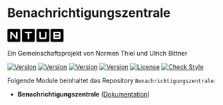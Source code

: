 # Benachrichtigungszentrale  

[![Image](imgs/ntub_logo.png)](https://github.com/ubittner/)  

Ein Gemeinschaftsprojekt von Normen Thiel und Ulrich Bittner

[![Version](https://img.shields.io/badge/Symcon_Version-5.2>-red.svg)](https://www.symcon.de/service/dokumentation/entwicklerbereich/sdk-tools/sdk-php/)
[![Version](https://img.shields.io/badge/Module_Version-4.00-blue.svg)]()
[![Version](https://img.shields.io/badge/Module_Build-1-blue.svg)]()
[![Version](https://img.shields.io/badge/Code-PHP-blue.svg)]()
[![License](https://img.shields.io/badge/License-CC%20BY--NC--SA%204.0-green.svg)](https://creativecommons.org/licenses/by-nc-sa/4.0/)
[![Check Style](https://github.com/ubittner/Benachrichtigungszentrale/workflows/Check%20Style/badge.svg)](https://github.com/ubittner/Benachrichtigungszentrale/actions)  

Folgende Module beinhaltet das Repository `Benachrichtigungszentrale`:

- __Benachrichtigungszentrale__ ([Dokumentation](Benachrichtigungszentrale))  
